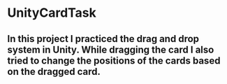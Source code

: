 # UnityCardTask

## In this project I practiced the drag and drop system in Unity. While dragging the card I also tried to change the positions of the cards based on the dragged card.
